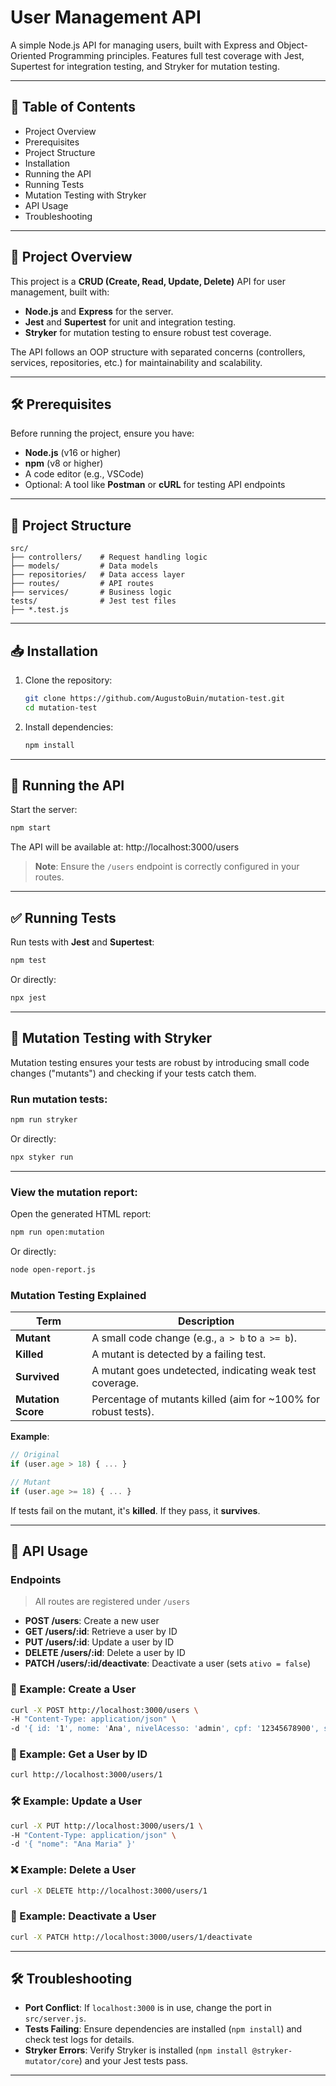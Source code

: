 # User Management API

A simple Node.js API for managing users, built with Express and Object-Oriented Programming principles. Features full test coverage with Jest, Supertest for integration testing, and Stryker for mutation testing.

---

## 📑 Table of Contents

- Project Overview
- Prerequisites
- Project Structure
- Installation
- Running the API
- Running Tests
- Mutation Testing with Stryker
- API Usage
- Troubleshooting

---

## 🌟 Project Overview

This project is a **CRUD (Create, Read, Update, Delete)** API for user management, built with:

- **Node.js** and **Express** for the server.
- **Jest** and **Supertest** for unit and integration testing.
- **Stryker** for mutation testing to ensure robust test coverage.

The API follows an OOP structure with separated concerns (controllers, services, repositories, etc.) for maintainability and scalability.

---

## 🛠 Prerequisites

Before running the project, ensure you have:

- **Node.js** (v16 or higher)
- **npm** (v8 or higher)
- A code editor (e.g., VSCode)
- Optional: A tool like **Postman** or **cURL** for testing API endpoints

---

## 📂 Project Structure

```plaintext
src/
├── controllers/    # Request handling logic
├── models/         # Data models
├── repositories/   # Data access layer
├── routes/         # API routes
├── services/       # Business logic
tests/              # Jest test files
├── *.test.js
```

---

## 📥 Installation

1. Clone the repository:

   ```bash
   git clone https://github.com/AugustoBuin/mutation-test.git
   cd mutation-test
   ```

2. Install dependencies:

   ```bash
   npm install
   ```

---

## 🚀 Running the API

Start the server:

```bash
npm start
```

The API will be available at: http://localhost:3000/users

> **Note**: Ensure the `/users` endpoint is correctly configured in your routes.

---

## ✅ Running Tests

Run tests with **Jest** and **Supertest**:

```bash
npm test
```

Or directly:

```bash
npx jest
```

---

## 🧬 Mutation Testing with Stryker

Mutation testing ensures your tests are robust by introducing small code changes ("mutants") and checking if your tests catch them.

### Run mutation tests:

```bash
npm run stryker
```

Or directly:

```bash
npx styker run
```

---

### View the mutation report:

Open the generated HTML report:

```bash
npm run open:mutation
```

Or directly:

```bash
node open-report.js
```

### Mutation Testing Explained

| Term               | Description                                                     |
| ------------------ | --------------------------------------------------------------- |
| **Mutant**         | A small code change (e.g., `a > b` to `a >= b`).                |
| **Killed**         | A mutant is detected by a failing test.                         |
| **Survived**       | A mutant goes undetected, indicating weak test coverage.        |
| **Mutation Score** | Percentage of mutants killed (aim for \~100% for robust tests). |

**Example**:

```javascript
// Original
if (user.age > 18) { ... }

// Mutant
if (user.age >= 18) { ... }
```

If tests fail on the mutant, it's **killed**. If they pass, it **survives**.

---

## 📡 API Usage

### Endpoints

> All routes are registered under `/users`

- **POST /users**: Create a new user
- **GET /users/:id**: Retrieve a user by ID
- **PUT /users/:id**: Update a user by ID
- **DELETE /users/:id**: Delete a user by ID
- **PATCH /users/:id/deactivate**: Deactivate a user (sets `ativo = false`)

### 🧪 Example: Create a User

```bash
curl -X POST http://localhost:3000/users \
-H "Content-Type: application/json" \
-d '{ id: '1', nome: 'Ana', nivelAcesso: 'admin', cpf: '12345678900', senha: 'senha123' }'
```

### 📄 Example: Get a User by ID

```bash
curl http://localhost:3000/users/1
```

### 🛠️ Example: Update a User

```bash
curl -X PUT http://localhost:3000/users/1 \
-H "Content-Type: application/json" \
-d '{ "nome": "Ana Maria" }'
```

### ❌ Example: Delete a User

```bash
curl -X DELETE http://localhost:3000/users/1
```

### 🚫 Example: Deactivate a User

```bash
curl -X PATCH http://localhost:3000/users/1/deactivate
```

---

## 🛠 Troubleshooting

- **Port Conflict**: If `localhost:3000` is in use, change the port in `src/server.js`.
- **Tests Failing**: Ensure dependencies are installed (`npm install`) and check test logs for details.
- **Stryker Errors**: Verify Stryker is installed (`npm install @stryker-mutator/core`) and your Jest tests pass.

---
